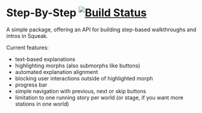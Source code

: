 Step-By-Step  [![Build Status](https://travis-ci.org/HPI-SWA-Teaching/SWT17-Project-11.svg?branch=master)](https://travis-ci.org/HPI-SWA-Teaching/SWT17-Project-11)
=======

A simple package, offering an API for building step-based walkthroughs and intros in Squeak.

Current features:
- text-based explanations
- highlighting morphs (also submorphs like buttons)
- automated explanation alignment
- blocking user interactions outside of highlighted morph
- progress bar
- simple navigation with previous, next or skip buttons
- limitation to one running story per world (or stage, if you want more stations in one world)
